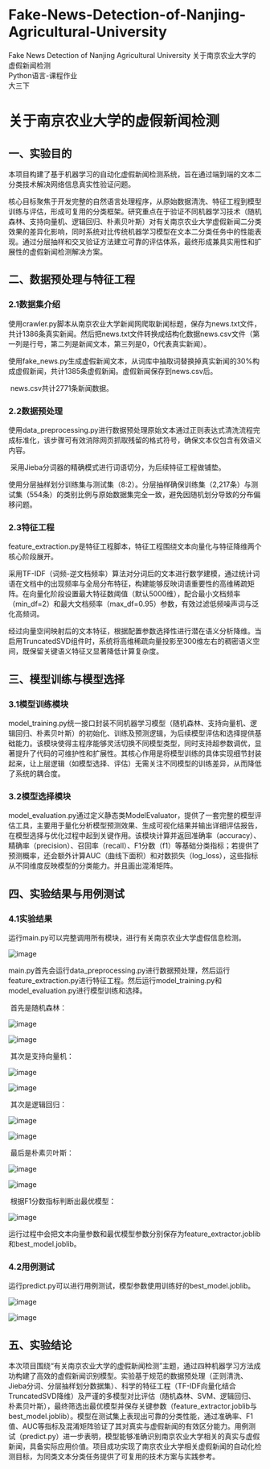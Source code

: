# Fake-News-Detection-of-Nanjing-Agricultural-University
Fake News Detection of Nanjing Agricultural University 关于南京农业大学的虚假新闻检测  
Python语言-课程作业  
大三下  

# 关于南京农业大学的虚假新闻检测

## 一、实验目的

​	本项目构建了基于机器学习的自动化虚假新闻检测系统，旨在通过端到端的文本二分类技术解决网络信息真实性验证问题。

​	核心目标聚焦于开发完整的自然语言处理程序，从原始数据清洗、特征工程到模型训练与评估，形成可复用的分类框架。研究重点在于验证不同机器学习技术（随机森林、支持向量机、逻辑回归、朴素贝叶斯）对有关南京农业大学虚假新闻二分类效果的差异化影响，同时系统对比传统机器学习模型在文本二分类任务中的性能表现。通过分层抽样和交叉验证方法建立可靠的评估体系，最终形成兼具实用性和扩展性的虚假新闻检测解决方案。

## 二、数据预处理与特征工程

### 2.1数据集介绍

​	使用crawler.py脚本从南京农业大学新闻网爬取新闻标题，保存为news.txt文件，共计1386条真实新闻。然后把news.txt文件转换成结构化数据news.csv文件（第一列是行号，第二列是新闻文本，第三列是0，0代表真实新闻）。

​	使用fake_news.py生成虚假新闻文本，从词库中抽取词替换掉真实新闻的30%构成虚假新闻，共计1385条虚假新闻。虚假新闻保存到news.csv后。

​	news.csv共计2771条新闻数据。

### 2.2数据预处理

​	使用data_preprocessing.py进行数据预处理原始文本通过正则表达式清洗流程完成标准化，该步骤可有效消除网页抓取残留的格式符号，确保文本仅包含有效语义内容。

​	采用Jieba分词器的精确模式进行词语切分，为后续特征工程做铺垫。

​	使用分层抽样划分训练集与测试集（8:2）。分层抽样确保训练集（2,217条）与测试集（554条）的类别比例与原始数据集完全一致，避免因随机划分导致的分布偏移问题。

### 2.3特征工程

​	feature_extraction.py是特征工程脚本，特征工程围绕文本向量化与特征降维两个核心阶段展开。

​	采用TF-IDF（词频-逆文档频率）算法对分词后的文本进行数学建模，通过统计词语在文档中的出现频率与全局分布特征，构建能够反映词语重要性的高维稀疏矩阵。在向量化阶段设置最大特征数阈值（默认5000维），配合最小文档频率（min_df=2）和最大文档频率（max_df=0.95）参数，有效过滤低频噪声词与泛化高频词。

​	经过向量空间映射后的文本特征，根据配置参数选择性进行潜在语义分析降维。当启用TruncatedSVD组件时，系统将高维稀疏向量投影至300维左右的稠密语义空间，既保留关键语义特征又显著降低计算复杂度。

## 三、模型训练与模型选择

### 3.1模型训练模块

​	model_training.py统一接口封装不同机器学习模型（随机森林、支持向量机、逻辑回归、朴素贝叶斯）的初始化、训练及预测逻辑，为后续模型评估和选择提供基础能力。该模块使得主程序能够灵活切换不同模型类型，同时支持超参数调优，显著提升了代码的可维护性和扩展性。其核心作用是将模型训练的具体实现细节封装起来，让上层逻辑（如模型选择、评估）无需关注不同模型的训练差异，从而降低了系统的耦合度。

### 3.2模型选择模块

​	model_evaluation.py通过定义静态类ModelEvaluator，提供了一套完整的模型评估工具，主要用于量化分析模型预测效果、生成可视化结果并输出详细评估报告，在模型选择与优化过程中起到关键作用。该模块计算并返回准确率（accuracy）、精确率（precision）、召回率（recall）、F1分数（f1）等基础分类指标；若提供了预测概率，还会额外计算AUC（曲线下面积）和对数损失（log_loss），这些指标从不同维度反映模型的分类能力。并且画出混淆矩阵。

## 四、实验结果与用例测试

### 4.1实验结果

​	运行main.py可以完整调用所有模块，进行有关南京农业大学虚假信息检测。

![image](https://github.com/user-attachments/assets/84dad734-d815-498b-be40-3b114f5867a0)

​	main.py首先会运行data_preprocessing.py进行数据预处理，然后运行feature_extraction.py进行特征工程。然后运行model_training.py和model_evaluation.py进行模型训练和选择。

​	首先是随机森林：

![image](https://github.com/user-attachments/assets/23c5c703-307f-439b-ab58-15fadaba8645)

![image](https://github.com/user-attachments/assets/a6eded4c-38e1-4545-af4c-860599461ce3)

​	其次是支持向量机：

![image](https://github.com/user-attachments/assets/2549e532-89d5-43ea-add4-75564e41180b)

![image](https://github.com/user-attachments/assets/78ec3ac1-c285-48c1-9a07-24c40b7e210a)

​	其次是逻辑回归：

![image](https://github.com/user-attachments/assets/d292a4e8-be9f-429c-9e55-0d71b550a52a)

![image](https://github.com/user-attachments/assets/df590826-c215-4662-911a-776618cc7ef0)

​	最后是朴素贝叶斯：

![image](https://github.com/user-attachments/assets/9414e90d-f201-495d-aa63-d90c6a27269f)

![image](https://github.com/user-attachments/assets/6a20e02e-37c7-4307-acc1-5fd96b08eda6)

​	根据F1分数指标判断出最优模型：

![image](https://github.com/user-attachments/assets/4e3f004f-dcec-4e41-90c9-1d693d0444d4)

​	运行过程中会把文本向量参数和最优模型参数分别保存为feature_extractor.joblib和best_model.joblib。

### 4.2用例测试

​	运行predict.py可以进行用例测试，模型参数使用训练好的best_model.joblib。

![image](https://github.com/user-attachments/assets/9178eb5f-478e-4468-8a6e-3c42a42b1788)

![image](https://github.com/user-attachments/assets/c0bc4063-e065-4ff6-bf94-4221660336b5)

## 五、实验结论

​	本次项目围绕“有关南京农业大学的虚假新闻检测”主题，通过四种机器学习方法成功构建了高效的虚假新闻识别模型。实验基于规范的数据预处理（正则清洗、Jieba分词、分层抽样划分数据集）、科学的特征工程（TF-IDF向量化结合TruncatedSVD降维）及严谨的多模型对比评估（随机森林、SVM、逻辑回归、朴素贝叶斯），最终筛选出最优模型并保存关键参数（feature_extractor.joblib与best_model.joblib）。模型在测试集上表现出可靠的分类性能，通过准确率、F1值、AUC等指标及混淆矩阵验证了其对真实与虚假新闻的有效区分能力。用例测试（predict.py）进一步表明，模型能够准确识别南京农业大学相关的真实与虚假新闻，具备实际应用价值。项目成功实现了南京农业大学相关虚假新闻的自动化检测目标，为同类文本分类任务提供了可复用的技术方案与实践参考。
